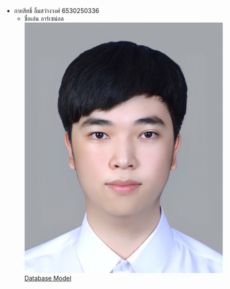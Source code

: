 - กายสิทธิ์ ลิ้มสว่างวงศ์ 6530250336
  - ชื่อเล่น อาร์เซน่อล
  ![Alt text ](417748.jpeg)
[Database Model](databasemodel.md)
